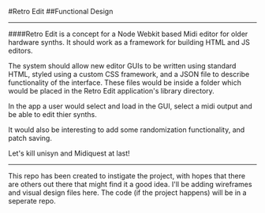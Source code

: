 #Retro Edit
##Functional Design  
___
  
####Retro Edit is a concept for a Node Webkit based Midi editor for older hardware synths. It should work as a framework for building HTML and JS editors.  

The system should allow new editor GUIs to be written using standard HTML, styled using a custom CSS framework, and a JSON file to describe functionality of the interface. These files would be inside a folder which would be placed in the Retro Edit application's library directory.  

In the app a user would select and load in the GUI, select a midi output and be able to edit thier synths.  

It would also be interesting to add some randomization functionality, and patch saving.  

Let's kill unisyn and Midiquest at last!  

___  

This repo has been created to instigate the project, with hopes that there are others out there that might find it a good idea. I'll be adding wireframes and visual design files here. The code (if the project happens) will be in a seperate repo. 
